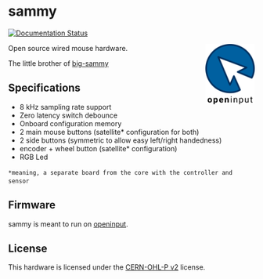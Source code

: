 # sammy

[![Documentation Status](https://readthedocs.org/projects/sammy/badge/?version=latest)](https://openinput.readthedocs.io/projects/sammy/en/latest/?badge=latest)

[<img src="docs/assets/logo.svg" alt="" width="20%" align="right">](https://github.com/openinput-fw)

Open source wired mouse hardware.

The little brother of [big-sammy](https://github.com/openinput-fw/big-sammy)

## Specifications
- 8 kHz sampling rate support
- Zero latency switch debounce
- Onboard configuration memory
- 2 main mouse buttons (satellite* configuration for both)
- 2 side buttons (symmetric to allow easy left/right handedness)
- encoder + wheel button (satellite* configuration)
- RGB Led

`*meaning, a separate board from the core with the controller and sensor`

## Firmware

sammy is meant to run on [openinput](https://github.com/openinput-fw/openinput).

## License

This hardware is licensed under the [CERN-OHL-P v2](LICENSE) license.
